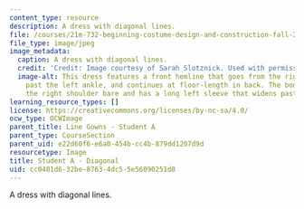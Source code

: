 ```yaml
---
content_type: resource
description: A dress with diagonal lines.
file: /courses/21m-732-beginning-costume-design-and-construction-fall-2008/cc0481d632be87634dc55e56090251d8_diagonal1.jpg
file_type: image/jpeg
image_metadata:
  caption: A dress with diagonal lines.
  credit: 'Credit: Image courtesy of Sarah Slotznick. Used with permission.'
  image-alt: This dress features a front hemline that goes from the right thigh to
    past the left ankle, and continues at floor-length in back. The bodice leaves
    the right shoulder bare and has a long left sleeve that widens past the elbow.
learning_resource_types: []
license: https://creativecommons.org/licenses/by-nc-sa/4.0/
ocw_type: OCWImage
parent_title: Line Gowns - Student A
parent_type: CourseSection
parent_uid: e22d60f6-e6a0-454b-cc4b-879dd1207d9d
resourcetype: Image
title: Student A - Diagonal
uid: cc0481d6-32be-8763-4dc5-5e56090251d8
---
```

A dress with diagonal lines.